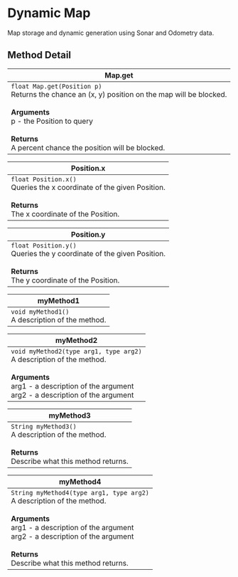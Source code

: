 # Dynamic Map
Map storage and dynamic generation using Sonar and Odometry data.

## Method Detail
| Map.get  |
|--|
| `float Map.get(Position p)` <br> Returns the chance an (x, y) position on the map will be blocked. <br><br> **Arguments** <br> p - the Position to query <br><br> **Returns**  <br> A percent chance the position will be blocked. |

| Position.x  |
|--|
| `float Position.x()` <br> Queries the x coordinate of the given Position. <br><br>  **Returns**  <br> The x coordinate of the Position.

| Position.y  |
|--|
| `float Position.y()` <br> Queries the y coordinate of the given Position. <br><br>  **Returns**  <br> The y coordinate of the Position.

| myMethod1  |
|--|
| `void myMethod1()` <br> A description of the method. |

| myMethod2  |
|--|
| `void myMethod2(type arg1, type arg2)` <br> A description of the method. <br><br> **Arguments** <br> arg1 - a description of the argument <br> arg2 - a description of the argument |

| myMethod3  |
|--|
| `String myMethod3()` <br> A description of the method. <br><br>  **Returns**  <br> Describe what this method returns.

| myMethod4  |
|--|
| `String myMethod4(type arg1, type arg2)` <br> A description of the method. <br><br> **Arguments** <br> arg1 - a description of the argument <br> arg2 - a description of the argument <br><br> **Returns**  <br> Describe what this method returns.
